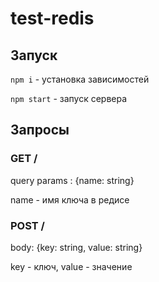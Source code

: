 # test-redis

## Запуск
`npm i` - установка зависимостей

`npm start` - запуск сервера

## Запросы
### GET / 
query params : {name: string}

name - имя ключа в редисе

### POST /
body: {key: string, value: string}

key - ключ, value - значение
